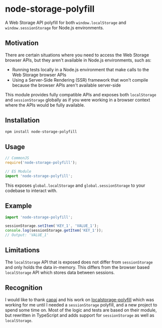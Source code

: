 # node-storage-polyfill

A Web Storage API polyfill for both `window.localStorage` and `window.sessionStorage` for Node.js
environments.

## Motivation

There are certain situations where you need to access the Web Storage browser APIs, but they aren't
available in Node.js environments, such as:

- Running tests locally in a Node.js environment that make calls to the Web Storage browser APIs
- Using a Server-Side Rendering (SSR) framework that won't compile because the browser APIs aren't
  available server-side

This module provides fully compatible APIs and exposes both `localStorage` and `sessionStorage`
globally as if you were working in a browser context where the APIs would be fully available.

## Installation

```sh
npm install node-storage-polyfill
```

## Usage

```js
// CommonJS
require('node-storage-polyfill');

// ES Module
import 'node-storage-polyfill';
```

This exposes `global.localStorage` and `global.sessionStorage` to your codebase to interact with.

## Example

```js
import 'node-storage-polyfill';

sessionStorage.setItem('KEY_1', 'VALUE_1');
console.log(sessionStorage.getItem('KEY_1'));
// Output: 'VALUE_1'
```

## Limitations

The `localStorage` API that is exposed does not differ from `sessionStorage` and only holds the
data in-memory. This differs from the browser based `localStorage` API which stores data between
sessions.

## Recognition

I would like to thank [capaj](https://github.com/capaj) and his work on
[localstorage-polyfill](https://github.com/capaj/localstorage-polyfill) which was working for me
until I needed a `sessionStorage` polyfill, and a new project to spend some time on. Most of the
logic and tests are based on their module, but rewritten in TypeScript and adds support for
`sessionStorage` as well as `localStorage`.
